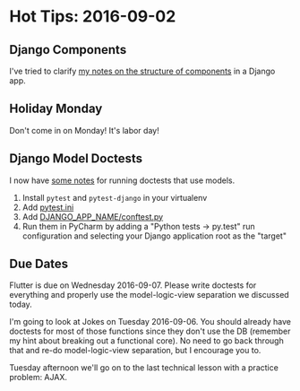 # Hot Tips: 2016-09-02

## Django Components

I've tried to clarify [my notes on the structure of components](/notes/django-components.md) in a Django app.

## Holiday Monday

Don't come in on Monday!
It's labor day!

## Django Model Doctests

I now have [some notes](/notes/django-init.md#5-connect-doctests) for running doctests that use models.

1. Install `pytest` and `pytest-django` in your virtualenv
1. Add [pytest.ini](/notes/django-init.md#5-connect-doctests)
1. Add [DJANGO_APP_NAME/conftest.py](/demos/example_conftest.py)
1. Run them in PyCharm by adding a "Python tests -> py.test" run configuration and selecting your Django application root as the "target"

## Due Dates

Flutter is due on Wednesday 2016-09-07.
Please write doctests for everything and properly use the model-logic-view separation we discussed today.

I'm going to look at Jokes on Tuesday 2016-09-06.
You should already have doctests for most of those functions since they don't use the DB (remember my hint about breaking out a functional core).
No need to go back through that and re-do model-logic-view separation, but I encourage you to.

Tuesday afternoon we'll go on to the last technical lesson with a practice problem: AJAX.
